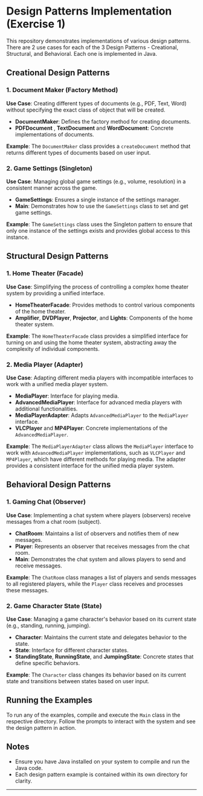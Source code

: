 # Design Patterns Implementation (Exercise 1)

This repository demonstrates implementations of various design patterns. There are 2 use cases for each of the 3 Design Patterns - Creational, Structural, and Behavioral. Each one is implemented in Java.

## Creational Design Patterns

### 1. Document Maker (Factory Method)

**Use Case**: Creating different types of documents (e.g., PDF, Text, Word) without specifying the exact class of object that will be created.

- **DocumentMaker**: Defines the factory method for creating documents.
- **PDFDocument** , **TextDocument** and **WordDocument**: Concrete implementations of documents.

**Example**: The `DocumentMaker` class provides a `createDocument` method that returns different types of documents based on user input.

### 2. Game Settings (Singleton)

**Use Case**: Managing global game settings (e.g., volume, resolution) in a consistent manner across the game.

- **GameSettings**: Ensures a single instance of the settings manager.
- **Main**: Demonstrates how to use the `GameSettings` class to set and get game settings.

**Example**: The `GameSettings` class uses the Singleton pattern to ensure that only one instance of the settings exists and provides global access to this instance.

## Structural Design Patterns

### 1. Home Theater (Facade)

**Use Case**: Simplifying the process of controlling a complex home theater system by providing a unified interface.

- **HomeTheaterFacade**: Provides methods to control various components of the home theater.
- **Amplifier**, **DVDPlayer**, **Projector**, and **Lights**: Components of the home theater system.

**Example**: The `HomeTheaterFacade` class provides a simplified interface for turning on and using the home theater system, abstracting away the complexity of individual components.

### 2. Media Player (Adapter)

**Use Case**: Adapting different media players with incompatible interfaces to work with a unified media player system.

- **MediaPlayer**: Interface for playing media.
- **AdvancedMediaPlayer**: Interface for advanced media players with additional functionalities.
- **MediaPlayerAdapter**: Adapts `AdvancedMediaPlayer` to the `MediaPlayer` interface.
- **VLCPlayer** and **MP4Player**: Concrete implementations of the `AdvancedMediaPlayer`.

**Example**: The `MediaPlayerAdapter` class allows the `MediaPlayer` interface to work with `AdvancedMediaPlayer` implementations, such as `VLCPlayer` and `MP4Player`, which have different methods for playing media. The adapter provides a consistent interface for the unified media player system.

## Behavioral Design Patterns

### 1. Gaming Chat (Observer)

**Use Case**: Implementing a chat system where players (observers) receive messages from a chat room (subject).

- **ChatRoom**: Maintains a list of observers and notifies them of new messages.
- **Player**: Represents an observer that receives messages from the chat room.
- **Main**: Demonstrates the chat system and allows players to send and receive messages.

**Example**: The `ChatRoom` class manages a list of players and sends messages to all registered players, while the `Player` class receives and processes these messages.

### 2. Game Character State (State)

**Use Case**: Managing a game character's behavior based on its current state (e.g., standing, running, jumping).

- **Character**: Maintains the current state and delegates behavior to the state.
- **State**: Interface for different character states.
- **StandingState**, **RunningState**, and **JumpingState**: Concrete states that define specific behaviors.

**Example**: The `Character` class changes its behavior based on its current state and transitions between states based on user input.

## Running the Examples

To run any of the examples, compile and execute the `Main` class in the respective directory. Follow the prompts to interact with the system and see the design pattern in action.

## Notes

- Ensure you have Java installed on your system to compile and run the Java code.
- Each design pattern example is contained within its own directory for clarity.

---

